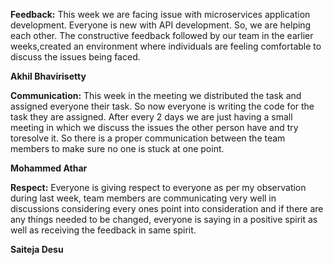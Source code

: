 **Feedback:** This week we are facing issue with microservices application development. Everyone is new with API development. So, we are helping each other. The constructive feedback followed by our team in the earlier weeks,created an environment where individuals are feeling comfortable to discuss the issues being faced.

**Akhil Bhavirisetty**

**Communication:** This week in the meeting we distributed the task and assigned everyone their task. So now everyone is writing the code for the task they are assigned. After every 2 days we are just having a small meeting in which we discuss the issues the other person have and try toresolve it. So there is a proper communication between the team members to make sure no one is stuck at one point.

**Mohammed Athar**

**Respect:** Everyone is giving respect to everyone as per my observation during last week, team members are communicating very well in discussions considering every ones point into consideration and if there are any things needed to be changed, everyone is saying in a positive spirit as well as receiving the feedback in same spirit.

**Saiteja Desu**
